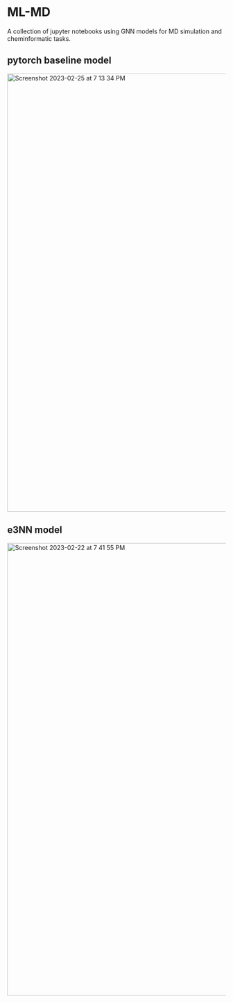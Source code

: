 # ML-MD

A collection of jupyter notebooks using GNN models for MD simulation and cheminformatic tasks.

## pytorch baseline model
<img width="1011" alt="Screenshot 2023-02-25 at 7 13 34 PM" src="https://user-images.githubusercontent.com/47470591/221390329-34a1f864-f489-4293-997f-f9f1819aba62.png">


## e3NN model
<img width="1044" alt="Screenshot 2023-02-22 at 7 41 55 PM" src="https://user-images.githubusercontent.com/47470591/221390206-9267e9dd-f655-46b2-889c-585ff923c3f0.png">
